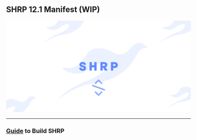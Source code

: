 ## SHRP 12.1 Manifest (WIP)
![SHRP](banner.png)

---------------


### [Guide](https://shrp.github.io/#/guide) to Build SHRP
